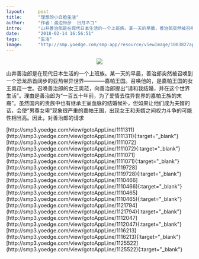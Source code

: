 ```yaml
---
layout:     post
title:      "理想的小白脸生活"
author:     "作者：渡边恒彦  日月ネコ"
intro:      "山井善治郎是在现代日本生活的一个上班族。某一天的早晨，善治郎突然被召唤到一个恐龙昂首阔步的亚热带异世界————嘉帕王国。召唤他的，是嘉帕王国的女王奥菈一世。召唤善治郎的女王奥菈，向善治郎提出“请和我结婚，并在这个世界生活”。理由是善治郎为“一百五十年前，为了爱情去往异世界的嘉帕王族的末裔”。虽然国内的贵族中也有继承王室血脉的结婚候补，但如果让他们成为夫婿的话，会使“男尊女卑”现象很严重的嘉帕王国，出现女王和夫婿之间权力斗争的可能性相当高。因此，对善治郎的请求"
date:       "2018-02-14 16:56:51"
tags:       "生活"
image:      "http://smp.yoedge.com/smp-app/resource/viewImage/1003827appline.png"
---
```

<div style="text-align: center">
<p><img src="http://smp.yoedge.com/smp-app/resource/viewImage/1003827appline.png"/></p>
</div>
<p class="post-meta">
<span>山井善治郎是在现代日本生活的一个上班族。某一天的早晨，善治郎突然被召唤到一个恐龙昂首阔步的亚热带异世界————嘉帕王国。召唤他的，是嘉帕王国的女王奥菈一世。召唤善治郎的女王奥菈，向善治郎提出“请和我结婚，并在这个世界生活”。理由是善治郎为“一百五十年前，为了爱情去往异世界的嘉帕王族的末裔”。虽然国内的贵族中也有继承王室血脉的结婚候补，但如果让他们成为夫婿的话，会使“男尊女卑”现象很严重的嘉帕王国，出现女王和夫婿之间权力斗争的可能性相当高。因此，对善治郎的请求</span>
</p>
[http://smp3.yoedge.com/view/gotoAppLine/1111311](http://smp3.yoedge.com/view/gotoAppLine/1111311){:target="_blank"}
[http://smp3.yoedge.com/view/gotoAppLine/1111072](http://smp3.yoedge.com/view/gotoAppLine/1111072){:target="_blank"}
[http://smp3.yoedge.com/view/gotoAppLine/1111071](http://smp3.yoedge.com/view/gotoAppLine/1111071){:target="_blank"}
[http://smp3.yoedge.com/view/gotoAppLine/1119728](http://smp3.yoedge.com/view/gotoAppLine/1119728){:target="_blank"}
[http://smp3.yoedge.com/view/gotoAppLine/1110466](http://smp3.yoedge.com/view/gotoAppLine/1110466){:target="_blank"}
[http://smp3.yoedge.com/view/gotoAppLine/1110465](http://smp3.yoedge.com/view/gotoAppLine/1110465){:target="_blank"}
[http://smp3.yoedge.com/view/gotoAppLine/1121794](http://smp3.yoedge.com/view/gotoAppLine/1121794){:target="_blank"}
[http://smp3.yoedge.com/view/gotoAppLine/1112047](http://smp3.yoedge.com/view/gotoAppLine/1112047){:target="_blank"}
[http://smp3.yoedge.com/view/gotoAppLine/1116213](http://smp3.yoedge.com/view/gotoAppLine/1116213){:target="_blank"}
[http://smp3.yoedge.com/view/gotoAppLine/1125522](http://smp3.yoedge.com/view/gotoAppLine/1125522){:target="_blank"}


